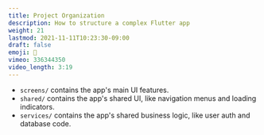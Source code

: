 ```yaml
---
title: Project Organization
description: How to structure a complex Flutter app
weight: 21
lastmod: 2021-11-11T10:23:30-09:00
draft: false
emoji: 🍱
vimeo: 336344350
video_length: 3:19
---
```



- `screens/` contains the app's main UI features.
- `shared/` contains the app's shared UI, like navigation menus and loading indicators. 
- `services/` contains the app's shared business logic, like user auth and database code.